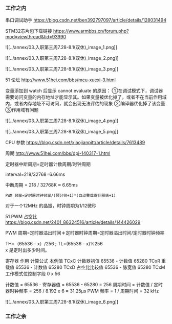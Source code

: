 ### 工作之内
串口调试助手 https://blog.csdn.net/ben392797097/article/details/128031494

STM32芯片包下载链接 https://www.armbbs.cn/forum.php?mod=viewthread&tid=93990

![[../annex/03.入职第三周7.28-8.1(双休)_image_1.png]]

![[../annex/03.入职第三周7.28-8.1(双休)_image_2.png]]

![[../annex/03.入职第三周7.28-8.1(双休)_image_3.png]]

51 论坛 http://www.51hei.com/bbs/mcu-xuexi-3.html

变量添加到 watch 后显示 cannot evaluate 的原因：
①在调试模式下，调试器需要访问变量的内存地址才能显示其。如果变量被优化掉了，或者不在当前作用域内，或者内存地址不可访问，就会出现无法评估的现象
②编译器优化掉了该变量
③作用域有问题


![[../annex/03.入职第三周7.28-8.1(双休)_image_4.png]]

![[../annex/03.入职第三周7.28-8.1(双休)_image_5.png]]

CPU 参数 https://blog.csdn.net/xiaojianpitt/article/details/7613489

周期 http://www.51hei.com/bbs/dpj-140317-1.html

定时器中断周期=定时器计数周期/时钟周期

interval=218/32768=6.66ms

中断周期 = 218 / 32768K ≈ 6.65ms


```
PWM 频率=定时器时钟频率/(预分频+1)*(自动重载寄存器值+1)
```


对于一个12MHz 的晶振，时钟周期为1/12微秒

51 PWM 占空比 https://blog.csdn.net/2401_86324516/article/details/144426029

PWM 周期=定时器溢出时间＊定时器时钟周期=定时器溢出时间/定时器时钟频率

TH=（65536 - x）/256 ; TL=(65536 - x)%256  
x 是定时出多少时间。

​​寄存器​​	​​作用​​	​​计算公式​​	​​本例值​​
TCxC	计数器初值	65536 - 计数值	65280
TCxR	重载值	65536 - 计数值	65280
TCxD	占空比比较值	65536 - 脉宽值	65280
TCxM	工作模式位控制字段	0 x 56

计数值 = 65536 - 寄存器值 = 65536 - 65280 = 256
周期时间 = 计数值 / 定时器时钟频率
        = 256 / 8.192 e 6 ≈ 31.25μs
PWM 频率 = 1 / 周期时间 = 32 kHz


![[../annex/03.入职第三周7.28-8.1(双休)_image_6.png]]























### 工作之余